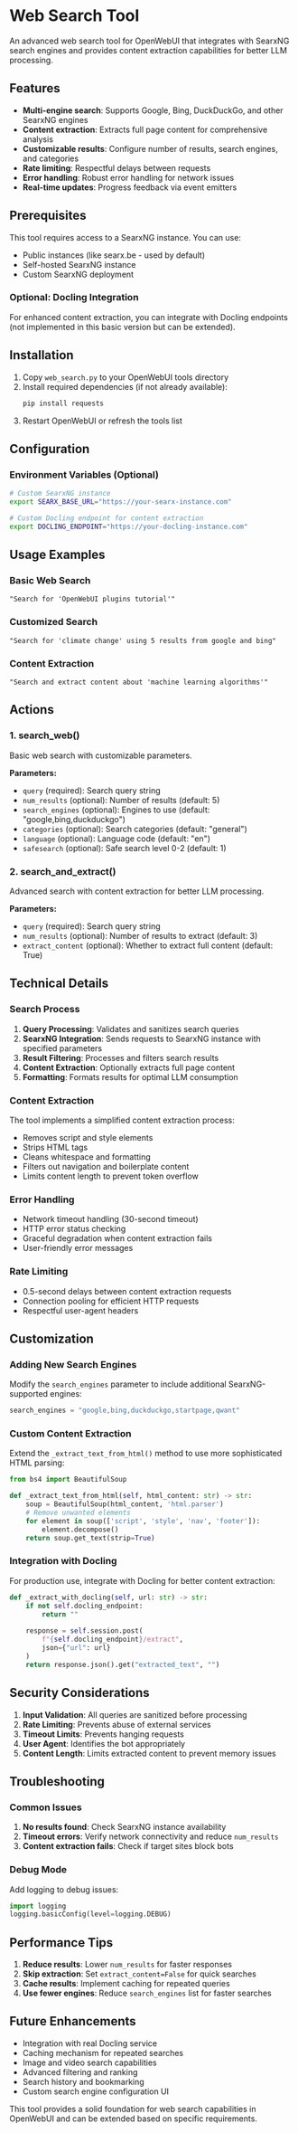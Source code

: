 # Web Search Tool

An advanced web search tool for OpenWebUI that integrates with SearxNG search engines and provides content extraction capabilities for better LLM processing.

## Features

- **Multi-engine search**: Supports Google, Bing, DuckDuckGo, and other SearxNG engines
- **Content extraction**: Extracts full page content for comprehensive analysis
- **Customizable results**: Configure number of results, search engines, and categories
- **Rate limiting**: Respectful delays between requests
- **Error handling**: Robust error handling for network issues
- **Real-time updates**: Progress feedback via event emitters

## Prerequisites

This tool requires access to a SearxNG instance. You can use:
- Public instances (like searx.be - used by default)
- Self-hosted SearxNG instance
- Custom SearxNG deployment

### Optional: Docling Integration

For enhanced content extraction, you can integrate with Docling endpoints (not implemented in this basic version but can be extended).

## Installation

1. Copy `web_search.py` to your OpenWebUI tools directory
2. Install required dependencies (if not already available):
   ```bash
   pip install requests
   ```
3. Restart OpenWebUI or refresh the tools list

## Configuration

### Environment Variables (Optional)

```bash
# Custom SearxNG instance
export SEARX_BASE_URL="https://your-searx-instance.com"

# Custom Docling endpoint for content extraction
export DOCLING_ENDPOINT="https://your-docling-instance.com"
```

## Usage Examples

### Basic Web Search
```
"Search for 'OpenWebUI plugins tutorial'"
```

### Customized Search
```
"Search for 'climate change' using 5 results from google and bing"
```

### Content Extraction
```
"Search and extract content about 'machine learning algorithms'"
```

## Actions

### 1. search_web()

Basic web search with customizable parameters.

**Parameters:**
- `query` (required): Search query string
- `num_results` (optional): Number of results (default: 5)
- `search_engines` (optional): Engines to use (default: "google,bing,duckduckgo")
- `categories` (optional): Search categories (default: "general")
- `language` (optional): Language code (default: "en")
- `safesearch` (optional): Safe search level 0-2 (default: 1)

### 2. search_and_extract()

Advanced search with content extraction for better LLM processing.

**Parameters:**
- `query` (required): Search query string
- `num_results` (optional): Number of results to extract (default: 3)
- `extract_content` (optional): Whether to extract full content (default: True)

## Technical Details

### Search Process

1. **Query Processing**: Validates and sanitizes search queries
2. **SearxNG Integration**: Sends requests to SearxNG instance with specified parameters
3. **Result Filtering**: Processes and filters search results
4. **Content Extraction**: Optionally extracts full page content
5. **Formatting**: Formats results for optimal LLM consumption

### Content Extraction

The tool implements a simplified content extraction process:
- Removes script and style elements
- Strips HTML tags
- Cleans whitespace and formatting
- Filters out navigation and boilerplate content
- Limits content length to prevent token overflow

### Error Handling

- Network timeout handling (30-second timeout)
- HTTP error status checking
- Graceful degradation when content extraction fails
- User-friendly error messages

### Rate Limiting

- 0.5-second delays between content extraction requests
- Connection pooling for efficient HTTP requests
- Respectful user-agent headers

## Customization

### Adding New Search Engines

Modify the `search_engines` parameter to include additional SearxNG-supported engines:
```python
search_engines = "google,bing,duckduckgo,startpage,qwant"
```

### Custom Content Extraction

Extend the `_extract_text_from_html()` method to use more sophisticated HTML parsing:
```python
from bs4 import BeautifulSoup

def _extract_text_from_html(self, html_content: str) -> str:
    soup = BeautifulSoup(html_content, 'html.parser')
    # Remove unwanted elements
    for element in soup(['script', 'style', 'nav', 'footer']):
        element.decompose()
    return soup.get_text(strip=True)
```

### Integration with Docling

For production use, integrate with Docling for better content extraction:
```python
def _extract_with_docling(self, url: str) -> str:
    if not self.docling_endpoint:
        return ""
    
    response = self.session.post(
        f"{self.docling_endpoint}/extract",
        json={"url": url}
    )
    return response.json().get("extracted_text", "")
```

## Security Considerations

1. **Input Validation**: All queries are sanitized before processing
2. **Rate Limiting**: Prevents abuse of external services
3. **Timeout Limits**: Prevents hanging requests
4. **User Agent**: Identifies the bot appropriately
5. **Content Length**: Limits extracted content to prevent memory issues

## Troubleshooting

### Common Issues

1. **No results found**: Check SearxNG instance availability
2. **Timeout errors**: Verify network connectivity and reduce `num_results`
3. **Content extraction fails**: Check if target sites block bots

### Debug Mode

Add logging to debug issues:
```python
import logging
logging.basicConfig(level=logging.DEBUG)
```

## Performance Tips

1. **Reduce results**: Lower `num_results` for faster responses
2. **Skip extraction**: Set `extract_content=False` for quick searches
3. **Cache results**: Implement caching for repeated queries
4. **Use fewer engines**: Reduce `search_engines` list for faster searches

## Future Enhancements

- Integration with real Docling service
- Caching mechanism for repeated searches
- Image and video search capabilities
- Advanced filtering and ranking
- Search history and bookmarking
- Custom search engine configuration UI

This tool provides a solid foundation for web search capabilities in OpenWebUI and can be extended based on specific requirements.